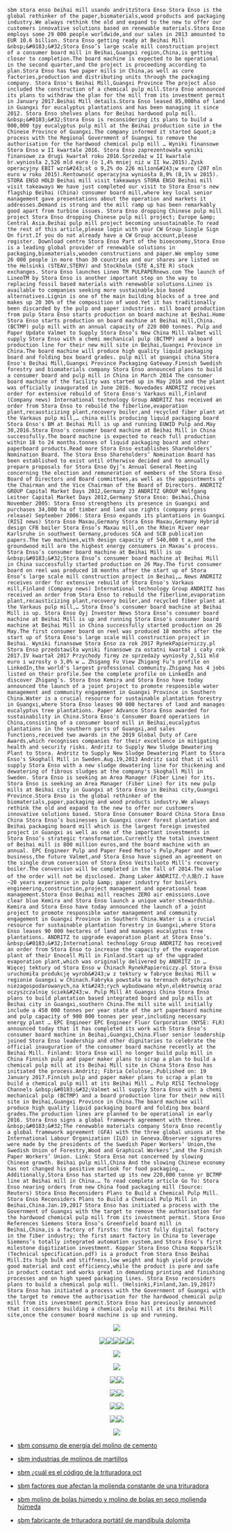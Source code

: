 
```
sbm stora enso beihai mill usando andritzStora Enso Stora Enso is the global rethinker of the paper,biomaterials,wood products and packaging industry.We always rethink the old and expand to the new to offer our customers innovative solutions based on renewable materials.Stora Enso employs some 29 000 people worldwide,and our sales in 2013 amounted to EUR 10.6 billion. Stora Enso getting ready at Beihai Mill &nbsp;&#0183;&#32;Stora Enso’s large scale mill construction project of a consumer board mill in Beihai,Guangxi region,China,is getting closer to completion.The board machine is expected to be operational in the second quarter,and the project is proceeding according to plan.Stora Enso has two paper mills in China,as well as core factories,production and distributing units through the packaging company. Stora Enso's Beihai Mill,Guangxi Province The project also included the construction of a chemical pulp mill.Stora Enso announced its plans to withdraw the plan for the mill from its investment permit in January 2017.Beihai Mill details.Stora Enso leased 85,000ha of land in Guangxi for eucalyptus plantations and has been managing it since 2012. Stora Enso shelves plans for Beihai hardwood pulp mill. &nbsp;&#0183;&#32;Stora Enso is reconsidering its plans to build a 900,000 tpy eucalyptus pulp mill at the Beihai production site in the Chinese Province of Guangxi.The company informed it started &quot;a process with the Regional Government of Guangxi to remove the authorisation for the hardwood chemical pulp mill … Wyniki finansowe Stora Enso w II kwartale 2016. Stora Enso zaprezentowała wyniki finansowe za drugi kwartał roku 2016.Sprzedaż w II kwartale br.wyniosła 2,526 mld euro (o 1,4% mniej niż w II kw.2015).Zysk operacyjny EBIT wzr&#243;sł o 9,2% do 226 milion&#243;w euro (207 mln euro w roku 2015).Rentowność operacyjna wyniosła 8,9% (8,1% w 2015). STORA ENSO HOLD Beihai mill visit takeaways STORA ENSO Beihai mill visit takeaways We have just completed our visit to Stora Enso's new flagship Beihai (China) consumer board mill,where key local senior management gave presentations about the operation and markets it addresses.Demand is strong and the mill ramp up has been remarkably good apart from turbine issues. Stora Enso dropping Chinese pulp mill project Stora Enso dropping Chinese pulp mill project; Europe &amp; Central Asia.Beihai pulp mill project becoming unsustainable.To read the rest of this article,please login with your CW Group Single Sign On first.If you do not already have a CW Group account,please register. Download centre Stora Enso Part of the bioeconomy,Stora Enso is a leading global provider of renewable solutions in packaging,biomaterials,wooden constructions and paper.We employ some 26 000 people in more than 30 countries and our shares are listed on the Helsinki (STEAV,STERV) and Stockholm (STE A,STE R) stock exchanges. Stora Enso launches Lineo TM PULPAPERnews.com The launch of LineoTM by Stora Enso is another important step on the way to replacing fossil based materials with renewable solutions.Lineo is available to companies seeking more sustainable,bio based alternatives.Lignin is one of the main building blocks of a tree and makes up 20 30% of the composition of wood.Yet it has traditionally been discarded by the pulp and paper industries. mill board production from pulp Stora Enso starts production on board machine at Beihai.Home Stora Enso starts production on board machine at Beihai mill,China.(BCTMP) pulp mill with an annual capacity of 220 000 tonnes. Pulp and Paper Update Valmet to Supply Stora Enso’s New China Mill.Valmet will supply Stora Enso with a chemi mechanical pulp (BCTMP) and a board production line for their new mill site in Beihai,Guangxi Province in China.The board machine will produce high quality liquid packaging board and folding box board grades. pulp mill at guangxi china Stora Enso's Beihai Mill,Guangxi Province Packaging Gateway.Finnish Swedish forestry and biomaterials company Stora Enso announced plans to build a consumer board and pulp mill in China in March 2014 The consumer board machine of the facility was started up in May 2016 and the plant was officially inaugurated in June 2016. Novedades ANDRITZ receives order for extensive rebuild of Stora Enso's Varkaus mill,Finland (Company news) International technology Group ANDRITZ has received an order from Stora Enso to rebuild the fiberline,evaporation plant,recausticizing plant,recovery boiler,and recycled fiber plant at the Varkaus pulp mill,… china mills producing liquid packaging board Stora Enso's BM at Beihai Mill is up and running EUWID Pulp and.May 30,2016.Stora Enso's consumer board machine at Beihai Mill in China successfully.The board machine is expected to reach full production within 18 to 24 months.tonnes of liquid packaging board and other paperboard products.Read more Stora Enso establishes Shareholders’ Nomination Board. The Stora Enso Shareholders’ Nomination Board has been established to exist until otherwise decided and to annually prepare proposals for Stora Enso Oyj’s Annual General Meeting concerning the election and remuneration of members of the Stora Enso Board of Directors and Board committees,as well as the appointments of the Chairman and the Vice Chairman of the Board of Directors. ANDRITZ GROUP Capital Market Days 2012,Germany 23 ANDRITZ GROUP Wolfgang Leitner Capital Market Days 2012,Germany Stora Enso: Beihai,China November 2005: Stora Enso strengthens its presence in Guangxi and purchases 34,000 ha of timber and land use rights (company press release) September 2006: Stora Enso expands its plantations in Guangxi (RISI news) Stora Enso Maxau,Germany Stora Enso Maxau,Germany Hybrid design CFB boiler Stora Enso’s Maxau mill,on the Rhein River near Karlsruhe in southwest Germany,produces SCA and SCB publication papers.The two machines,with design capacity of 540,000 t a,and the groundwood mill are the highest energy consumers in Maxau’s process. Stora Enso’s consumer board machine at Beihai Mill is up &nbsp;&#0183;&#32;Stora Enso’s consumer board machine at Beihai Mill in China successfully started production on 26 May.The first consumer board on reel was produced 18 months after the start up of Stora Enso‘s large scale mill construction project in Beihai,… News ANDRITZ receives order for extensive rebuild of Stora Enso's Varkaus mill,Finland (Company news) International technology Group ANDRITZ has received an order from Stora Enso to rebuild the fiberline,evaporation plant,recausticizing plant,recovery boiler,and recycled fiber plant at the Varkaus pulp mill,… Stora Enso’s consumer board machine at Beihai Mill is up. Stora Enso Oyj Investor News Stora Enso’s consumer board machine at Beihai Mill is up and running Stora Enso's consumer board machine at Beihai Mill in China successfully started production on 26 May.The first consumer board on reel was produced 18 months after the start up of Stora Enso's large scale mill construction project in Beihai. Wyniki finansowe Stora Enso za rok 2017 RynekPapierniczy.pl Stora Enso przedstawiła wyniki finansowe za ostatni kwartał i cały rok 2017.IV kwartał 2017 Przychody firmy ze sprzedaży wyniosły 2,511 mld euro i wzrosły o 3,0% w … Zhigang Fu View Zhigang Fu’s profile on LinkedIn,the world's largest professional community.Zhigang has 4 jobs listed on their profile.See the complete profile on LinkedIn and discover Zhigang’s. Stora Enso Kemira and Stora Enso have today announced the launch of a joint project to promote responsible water management and community engagement in Guangxi Province in Southern China.Water is a crucial resource for sustainable plantation forestry in Guangxi,where Stora Enso leases 90 000 hectares of land and manages eucalyptus tree plantations. Paper Advance Stora Enso awarded for sustainability in China.Stora Enso's Consumer Board operations in China,consisting of a consumer board mill in Beihai,eucalyptus plantations in the southern parts of Guangxi,and sales functions,received two awards in the 2019 Global Duty of Care Awards,which recognises companies for their excellence in mitigating health and security risks. Andritz to Supply New Sludge Dewatering Plant to Stora. Andritz to Supply New Sludge Dewatering Plant to Stora Enso's Skoghall Mill in Sweden.Aug.19,2013 Andritz said that it will supply Stora Enso with a new sludge dewatering line for thickening and dewatering of fibrous sludges at the company's Skoghall Mill in Sweden. Stora Enso is seeking an Area Manager (Fiber Line) for its. Stora Enso is seeking an Area Manager (Fiber Line) for its new pulp mills at Beihai city in Guangxi at Stora Enso in Beihai city,Guangxi Province.Stora Enso is the global rethinker of the biomaterials,paper,packaging and wood products industry.We always rethink the old and expand to the new to offer our customers innovative solutions based. Stora Enso Consumer Board China Stora Enso China Stora Enso’s businesses in Guangxi cover forest plantation and Beihai packaging board mill which is the largest foreign invested project in Guangxi as well as one of the important investments in Stora Enso’s strategic transformation.Currently the total investment of Beihai mill is 800 million euros,and the board machine with an annual. EPC Engineer Pulp and Paper Feed Metso’s Pulp,Paper and Power business,the future Valmet,and Stora Enso have signed an agreement on the single drum conversion of Stora Enso Veitsiluoto Mill’s recovery boiler.The conversion will be completed in the fall of 2014.The value of the order will not be disclosed. Zhang Laker ANDRITZ.个人简介.I have ~20 years experience in pulp &amp; paper industry for boilers engineering,construction,project management and operational team management.Stora Enso Beihai mill reaches ZERO air emissions.Love clear blue Kemira and Stora Enso launch a unique water stewardship. Kemira and Stora Enso have today announced the launch of a joint project to promote responsible water management and community engagement in Guangxi Province in Southern China.Water is a crucial resource for sustainable plantation forestry in Guangxi,where Stora Enso leases 90 000 hectares of land and manages eucalyptus tree plantations. ANDRITZ to upgrade evaporation plant at Stora Enso’s. &nbsp;&#0183;&#32;International technology Group ANDRITZ has received an order from Stora Enso to increase the capacity of the evaporation plant of their Enocell Mill in Finland.Start up of the upgraded evaporation plant,which was originally delivered by ANDRITZ in … Więcej tektury od Stora Enso w Chinach RynekPapierniczy.pl Stora Enso uruchomiła produkcję wyrob&#243;w z tektury w fabryce Beihai Mill w regionie Guangxi w Chinach.Fabryka powstała na terenach dotychczas niezagospodarowanych,na kt&#243;rych wybudowano młyn,elektrownię oraz oczyszczalnię ściek&#243;w. Pulp Mill At Guangxi China Stora Enso plans to build plantation based integrated board and pulp mills at Beihai city in Guangxi,southern China.The mill site will initially include a 450 000 tonnes per year state of the art paperboard machine and pulp capacity of 900 000 tonnes per year,including necessary energy plant … EPC Engineer EPC Engineer Fluor Corporation (NYSE: FLR) announced today that it has completed its work with Stora Enso’s consumer board machine in Beihai,Guangxi,China.Fluor senior leadership joined Stora Enso leadership and other dignitaries to celebrate the official inauguration of the consumer board machine recently at the Beihai Mill. Finland: Stora Enso will no longer build pulp mill in China Finnish pulp and paper maker plans to scrap a plan to build a chemical pulp mill at its Beihai Mill site in China Stora Enso has initiated the process.Andritz; Fibria Celulose;.Published on: 19 January 2017.Finnish pulp and paper maker plans to scrap a plan to build a chemical pulp mill at its Beihai Mill … Pulp RISI Technology Channels &nbsp;&#0183;&#32;Valmet will supply Stora Enso with a chemi mechanical pulp (BCTMP) and a board production line for their new mill site in Beihai,Guangxi Province in China.The board machine will produce high quality liquid packaging board and folding box board grades.The production lines are planned to be operational in early 2016. Stora Enso signs a global framework agreement with three. &nbsp;&#0183;&#32;The renewable materials company Stora Enso recently a global framework agreement (GFA) with the three global unions at the International Labour Organization (ILO) in Geneva.Observer signatures were made by the presidents of the Swedish Paper Workers’ Union,the Swedish Union of Forestry,Wood and Graphical Workers’,and the Finnish Paper Workers’ Union. Link: Stora Enso not concerned by slowing Chinese growth. Beihai pulp mill,China And the slowing Chinese economy has not changed his positive outlook for food packaging.… Additionally,Stora Enso has started up its new 220,000 tonne yr BCTMP line at Beihai mill in China.… To read complete article Go To: Stora Enso nearing orders from new China food packaging mill (Source: Reuters) Stora Enso Reconsiders Plans to Build a Chemical Pulp Mill. Stora Enso Reconsiders Plans to Build a Chemical Pulp Mill in Beihai,China.Jan.19,2017 Stora Enso has initiated a process with the Government of Guangxi with the target to remove the authorisation for the hardwood chemical pulp mill from its investment permit. Stora Enso References Siemens Stora Enso’s Greenfield board mill in Beihai,China,is a factory of firsts: the first fully digital factory in the fiber industry; the first smart factory in China to leverage Siemens’s totally integrated automation system,and Stora Enso’s first milestone digitization investment. Koppar Stora Enso China KopparSilk (Technical specification.pdf) is a product from Stora Enso Beihai Mill.Its high bulk and stiffness,low weight and high yield provide good material and cost efficiency,while the product is pure and safe in product contact and works great in demanding printing and finishing processes and on high speed packaging lines. Stora Enso reconsiders plans to build a chemical pulp mill. (Helsinki,Finland,Jan.19,2017) Stora Enso has initiated a process with the Government of Guangxi with the target to remove the authorisation for the hardwood chemical pulp mill from its investment permit.Stora Enso has previously announced that it considers building a chemical pulp mill at its Beihai Mill site,once the consumer board machine is up and running. 
```

<div align="center">

<a href="https://es-crusher.shibang-china.com/github&k=sbm+stora+enso+beihai+mill+usando+andritz"><img src="https://static.shibang-china.com/es/crusher/logo.jpg"></a>

<a href="https://es-crusher.shibang-china.com/github&k=sbm+stora+enso+beihai+mill+usando+andritz"><img src="https://static.shibang-china.com/es/crusher/index.jpg"></a><a href="https://es-crusher.shibang-china.com/material.htmlgithub&k=sbm+stora+enso+beihai+mill+usando+andritz"><img src="https://static.shibang-china.com/es/crusher/material.jpg"></a><a href="https://es-crusher.shibang-china.com/application.htmlgithub&k=sbm+stora+enso+beihai+mill+usando+andritz"><img src="https://static.shibang-china.com/es/crusher/application.jpg"></a><a href="https://es-crusher.shibang-china.com/aboutus.htmlgithub&k=sbm+stora+enso+beihai+mill+usando+andritz"><img src="https://static.shibang-china.com/es/crusher/aboutus.jpg"></a><a href="https://es-crusher.shibang-china.com/contact.htmlgithub&k=sbm+stora+enso+beihai+mill+usando+andritz"><img src="https://static.shibang-china.com/es/crusher/contact.jpg"></a>

<a href="https://es-crusher.shibang-china.com/github&k=sbm+stora+enso+beihai+mill+usando+andritz"><img src="https://static.shibang-china.com/es/crusher/banner.jpg"></a>

<a href="https://swt.shibang-china.com/github&k=sbm+stora+enso+beihai+mill+usando+andritz"><img src="https://static.shibang-china.com/es/crusher/text.jpg"></a>

<a href="https://swt.shibang-china.com/github&k=sbm+stora+enso+beihai+mill+usando+andritz"><img src="https://static.shibang-china.com/es/crusher/chat.jpg"></a><a href="https://es-crusher.shibang-china.com/contact.htmlgithub&k=sbm+stora+enso+beihai+mill+usando+andritz"><img src="https://static.shibang-china.com/es/crusher/message.jpg"></a>

<a href="https://es-crusher.shibang-china.com/products/pe.htmlgithub&k=sbm+stora+enso+beihai+mill+usando+andritz"><img src="https://static.shibang-china.com/es/crusher/pe.jpg"></a><a href="https://es-crusher.shibang-china.com/products/pf.htmlgithub&k=sbm+stora+enso+beihai+mill+usando+andritz"><img src="https://static.shibang-china.com/es/crusher/pf.jpg"></a>

<a href="https://es-crusher.shibang-china.com/products/hpt.htmlgithub&k=sbm+stora+enso+beihai+mill+usando+andritz"><img src="https://static.shibang-china.com/es/crusher/hpt.jpg"></a><a href="https://es-crusher.shibang-china.com/products/vsi.htmlgithub&k=sbm+stora+enso+beihai+mill+usando+andritz"><img src="https://static.shibang-china.com/es/crusher/vsi.jpg"></a>

<a href="https://es-crusher.shibang-china.com/products/klv.htmlgithub&k=sbm+stora+enso+beihai+mill+usando+andritz"><img src="https://static.shibang-china.com/es/crusher/klv.jpg"></a><a href="https://es-crusher.shibang-china.com/products/portable.htmlgithub&k=sbm+stora+enso+beihai+mill+usando+andritz"><img src="https://static.shibang-china.com/es/crusher/portable.jpg"></a>

<a href="https://swt.shibang-china.com/github&k=sbm+stora+enso+beihai+mill+usando+andritz"><img src="https://static.shibang-china.com/es/crusher/case.jpg"></a>

</div>


* [sbm consumo de energía del molino de cemento](sbm%20consumo%20de%20energ%C3%ADa%20del%20molino%20de%20cemento.md)

* [sbm industrias de molinos de martillos](sbm%20industrias%20de%20molinos%20de%20martillos.md)

* [sbm ¿cuál es el código de la trituradora oct](sbm%20%C2%BFcu%C3%A1l%20es%20el%20c%C3%B3digo%20de%20la%20trituradora%20oct.md)

* [sbm factores que afectan la molienda constante de una trituradora](sbm%20factores%20que%20afectan%20la%20molienda%20constante%20de%20una%20trituradora.md)

* [sbm molino de bolas húmedo y molino de bolas en seco molienda húmeda](sbm%20molino%20de%20bolas%20h%C3%BAmedo%20y%20molino%20de%20bolas%20en%20seco%20molienda%20h%C3%BAmeda.md)

* [sbm fabricante de trituradora portátil de mandíbula dolomita](sbm%20fabricante%20de%20trituradora%20port%C3%A1til%20de%20mand%C3%ADbula%20dolomita.md)